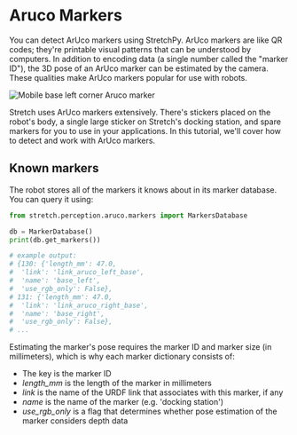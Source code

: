 # Aruco Markers

You can detect ArUco markers using StretchPy. ArUco markers are like QR codes; they're printable visual patterns that can be understood by computers. In addition to encoding data (a single number called the "marker ID"), the 3D pose of an ArUco marker can be estimated by the camera. These qualities make ArUco markers popular for use with robots.

![Mobile base left corner Aruco marker](./images/mobile_base_left_corner_aruco.png)

Stretch uses ArUco markers extensively. There's stickers placed on the robot's body, a single large sticker on Stretch's docking station, and spare markers for you to use in your applications. In this tutorial, we'll cover how to detect and work with ArUco markers.

## Known markers

The robot stores all of the markers it knows about in its marker database. You can query it using:

```python
from stretch.perception.aruco.markers import MarkersDatabase

db = MarkerDatabase()
print(db.get_markers())

# example output:
# {130: {'length_mm': 47.0,
#  'link': 'link_aruco_left_base',
#  'name': 'base_left',
#  'use_rgb_only': False},
# 131: {'length_mm': 47.0,
#  'link': 'link_aruco_right_base',
#  'name': 'base_right',
#  'use_rgb_only': False},
# ...
```

Estimating the marker's pose requires the marker ID and marker size (in millimeters), which is why each marker dictionary consists of:

- The key is the marker ID
- *length_mm* is the length of the marker in millimeters
- *link* is the name of the URDF link that associates with this marker, if any
- *name* is the name of the marker (e.g. 'docking station')
- *use_rgb_only* is a flag that determines whether pose estimation of the marker considers depth data
